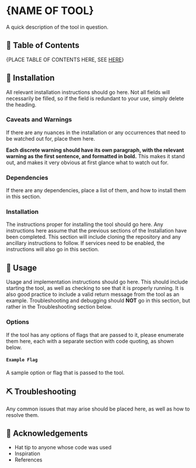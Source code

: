 # {NAME OF TOOL}

A quick description of the tool in question.

## 📝 Table of Contents
{PLACE TABLE OF CONTENTS HERE, SEE [HERE](TOC.md)}

## 🏁 Installation

All relevant installation instructions should go here. Not all fields will necessarily be filled, so if the field is redundant to your use, simply delete the heading.

### Caveats and Warnings

If there are any nuances in the installation or any occurrences that need to be watched out for, place them here. 

**Each discrete warning should have its own paragraph, with the relevant warning as the first sentence, and formatted in bold.** This makes it stand out, and makes it very obvious at first glance what to watch out for.

### Dependencies

If there are any dependencies, place a list of them, and how to install them in this section. 

### Installation

The instructions proper for installing the tool should go here. Any instructions here assume that the previous sections of the Installation have been completed. This section will include cloning the repository and any ancillary instructions to follow. If services need to be enabled, the instructions will also go in this section.

## 🚀 Usage

Usage and implementation instructions should go here. This should include starting the tool, as well as checking to see that it is properly running. It is also good practice to include a valid return message from the tool as an example. Troubleshooting and debugging should **NOT** go in this section, but rather in the Troubleshooting section below.

### Options

If the tool has any options of flags that are passed to it, please enumerate them here, each with a separate section with code quoting, as shown below.

#### `Example Flag`

A sample option or flag that is passed to the tool.

## ⛏️ Troubleshooting

Any common issues that may arise should be placed here, as well as how to resolve them.

## 🎉 Acknowledgements
- Hat tip to anyone whose code was used
- Inspiration
- References
